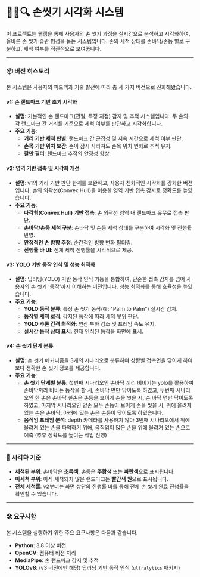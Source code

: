 # 🫱🧼🔍 손씻기 시각화 시스템

이 프로젝트는 웹캠을 통해 사용자의 손 씻기 과정을 실시간으로 분석하고 시각화하여, 올바른 손 씻기 습관 형성을 돕는 시스템입니다. 손의 세척 상태를 손바닥/손등 별로 구분하고, 세척 여부를 직관적으로 보여줍니다.

---

### 📦 버전 히스토리

본 시스템은 사용자의 피드백과 기술 발전에 따라 총 세 가지 버전으로 진화해왔습니다.

#### **v1: 손 랜드마크 기반 초기 시각화**
* **설명**: 기본적인 손 랜드마크(관절, 특정 지점) 감지 및 추적 시스템입니다. 두 손의 각 랜드마크 간 거리를 기준으로 세척 여부를 판단하고 시각화합니다.
* **주요 기능**:
    * **거리 기반 세척 판별**: 랜드마크 간 근접성 및 지속 시간으로 세척 여부 판단.
    * **손목 기반 위치 보간**: 손이 잠시 사라져도 손목 위치 변화로 추적 유지.
    * **칼만 필터**: 랜드마크 추적의 안정성 향상.

#### **v2: 영역 기반 접촉 및 시각화 개선**
* **설명**: v1의 거리 기반 판단 한계를 보완하고, 사용자 친화적인 시각화를 강화한 버전입니다. 손의 외곽선(Convex Hull)을 이용한 영역 기반 접촉 감지로 정확도를 높였습니다.
* **주요 기능**:
    * **다각형(Convex Hull) 기반 접촉**: 손 외곽선 영역 내 랜드마크 유무로 접촉 판단.
    * **손바닥/손등 세척 구분**: 손바닥 및 손등 세척 상태를 구분하여 시각화 및 진행률 반영.
    * **안정적인 손 방향 추정**: 순간적인 방향 변화 필터링.
    * **진행률 바 UI**: 전체 세척 진행률을 시각적으로 제공.

#### **v3: YOLO 기반 동작 인식 및 성능 최적화**
* **설명**: 딥러닝(YOLO) 기반 동작 인식 기능을 통합하여, 단순한 접촉 감지를 넘어 사용자의 손 씻기 '동작'까지 이해하는 버전입니다. 성능 최적화를 통해 효율성을 높였습니다.
* **주요 기능**:
    * **YOLO 동작 분류**: 특정 손 씻기 동작(예: "Palm to Palm") 실시간 감지.
    * **동작별 세척 로직**: 감지된 동작에 따라 세척 부위 판단.
    * **YOLO 추론 간격 최적화**: 연산 부하 감소 및 프레임 속도 유지.
    * **실시간 동작 상태 표시**: 현재 인식된 동작을 화면에 표시.
 
#### **v4: 손 씻기 단계 분류**
* **설명**: 손 씻기 메커니즘을 3개의 시나리오로 분류하여 상황별 접촉면을 닦이게 하여 보다 정확한 손 씻기 정보를 제공합니다.
* **주요 기능**:
    * **손 씻기 단계별 분류**: 첫번째 시나리오인 손바닥 끼리 비비기는 yolo를 활용하여 손바닥끼리 비비는 동작을 할 시, 손바닥 면만 닦이도록 하였고,
                               두번째 시나리오인 한 손은 손바닥 한손은 손등을 보이게 손을 씻을 시, 손 바닥 면만 닦이도록 하였고,
                               마지막 시나리오인 양손 모두 손등이 보이게 손을 씻을 시, 위에 올려져 있는 손은 손바닥, 아래에 있는 손은 손등이 닦이도록 하였습니다.
    * **움직임 프레임 분석**: depth 카메라를 사용하지 않아 3번째 시나리오에서 위에 올려져 있는 손을 파악하기 위해,
                               움직임이 많은 손을 위에 올려져 있는 손으로 예측 (추후 정확도를 높이는 작업 진행)


---

### 🔵 시각화 기준

* **세척된 부위**: 손바닥은 **초록색**, 손등은 **주황색** 또는 **파란색**으로 표시됩니다.
* **미세척 부위**: 아직 세척되지 않은 랜드마크는 **빨간색 원**으로 표시됩니다.
* **전체 세척률**: v2부터는 화면 상단의 진행률 바를 통해 전체 손 씻기 완료 진행률을 확인할 수 있습니다.

---

### 🛠️ 요구사항

본 시스템을 실행하기 위한 주요 요구사항은 다음과 같습니다.

* **Python**: 3.8 이상 버전
* **OpenCV**: 컴퓨터 비전 처리
* **MediaPipe**: 손 랜드마크 감지 및 추적
* **YOLOv8**: (v3 버전에만 해당) 딥러닝 기반 동작 인식 (`ultralytics` 패키지)

